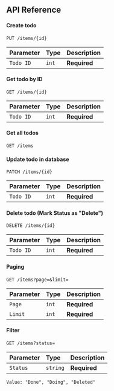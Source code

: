 ## API Reference
#### Create todo

```http
PUT /items/{id}
```

| Parameter | Type  | Description                |
|:----------|:------| :------------------------- |
| `Todo ID` | `int` | **Required** |

#### Get todo by ID

```http
GET /items/{id}
```

| Parameter | Type  | Description                |
|:----------|:------| :------------------------- |
| `Todo ID` | `int` | **Required** |

#### Get all todos

```http
GET /items
```

#### Update todo in database

```http
PATCH /items/{id}
```

| Parameter | Type  | Description                |
|:----------|:------| :------------------------- |
| `Todo ID` | `int` | **Required** |

#### Delete todo (Mark Status as "Delete")

```http
DELETE /items/{id}
```

| Parameter | Type  | Description                |
|:----------|:------| :------------------------- |
| `Todo ID` | `int` | **Required** |

#### Paging

```http
GET /items?page=&limit=
```

| Parameter | Type  | Description                |
|:----------|:------| :------------------------- |
| `Page`    | `int` | **Required** |
| `Limit`   | `int` | **Required** |

#### Filter

```http
GET /items?status=
```

| Parameter | Type     | Description                | 
|:----------|:---------| :------------------------- |
| `Status`  | `string` | **Required** |

`Value: "Done", "Doing", "Deleted"`

